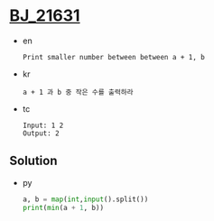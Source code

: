 # [BJ_21631](https://acmicpc.net/problem/21631)

* en

  ```en
  Print smaller number between between a + 1, b
  ```

* kr

  ```kr
  a + 1 과 b 중 작은 수를 출력하라
  ```

* tc

  ```tc
  Input: 1 2
  Output: 2
  ```

## Solution

* py

  ```py
  a, b = map(int,input().split())
  print(min(a + 1, b))
  ```
